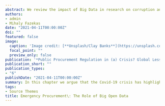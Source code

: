 ```yaml
---
abstract: We review the impact of Big Data in research on corruption and transparency in general, and public procurement in particular. We outline the major promises of big and open data in reducing the risk of corruption and increasing value-for-money as well as overall administrative efficiency. In the second section, we consider the challenges that the Covid-19 pandemic has posed for the public acquisition of emergency goods, as well as for wider monitoring efforts to assess the integrity of such transactions. We argue that the crisis has highlighted shortcomings in procurement data reporting such as the lack of detailed information on products or their demand and subsequent utilization. In the final section, we trace a path forward in which the promises of Big Data are fulfilled, reflecting on the lessons learnt from this crisis and proposals to face subsequent ones on a stronger footing. These proposals include improving reporting practices, as well as data literacy among policymakers and stakeholders.
authors:
- admin
- Mihaly Fazekas
date: "2021-04-11T00:00:00Z"
doi: ""
featured: false
image:
  caption: 'Image credit: [**Unsplash/Clay Banks**](https://unsplash.com/photos/cEzMOp5FtV4)'
  focal_point: ""
  preview_only: false
publication: '*Public Procurement Regulation in (a) Crisis? Global Lessons from the COVID-19 Pandemic*'
publication_short: ""
publication_types:
- "6"
publishDate: "2021-04-11T00:00:00Z"
summary: In this chapter we argue that the Covid-19 crisis has highlighted shortcomings in procurement data reporting such as the lack of detailed information on products or their demand and subsequent utilization. 
tags:
- Source Themes
title: Emergency Procurement\: The Role of Big Open Data
---
```


